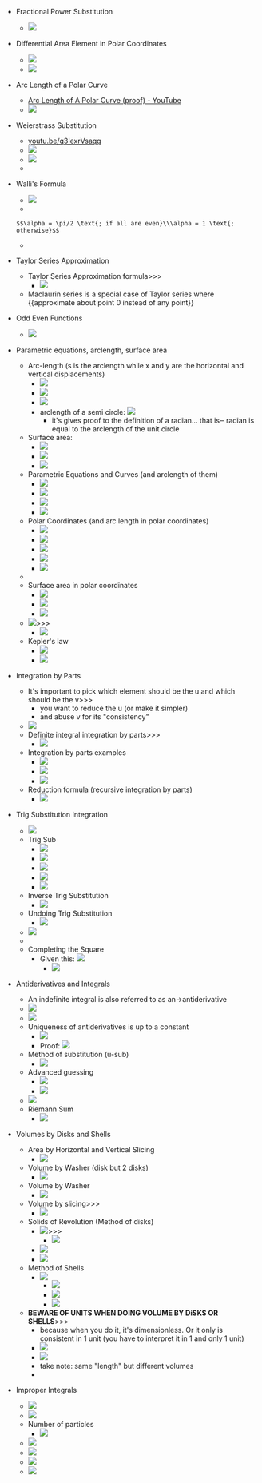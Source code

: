 - Fractional Power Substitution
    - ![](https://remnote-user-data.s3.amazonaws.com/UNkmEkPMfje-QH1kbmJmDdWQS-uU8k8yQuTNhc_h5TW2MzMFXgxIc8GWZfIPgoxrlPWslrTdOL82j5qElTX53z4aQzHgjmCiaASj3t8xpSsd0xR77u55jEzp5p0Dmiib.png) 
- Differential Area Element in Polar Coordinates
    - ![](https://remnote-user-data.s3.amazonaws.com/A0ceq0myXEx74ER7a3Oga2RztqAEekHftQLXksxzxKFj7hqdUURZUbhSumNekh38N72yeDV5t3qhXydF6R4zWyIqBtDMgrXM3AIgfvXIHgslDDJK9oK6YRGVqhuEl9rK.png) 
    - ![](https://remnote-user-data.s3.amazonaws.com/QJ7yd2agWjk0aeW24ou3b7LGttvIF3mhzioMxJb-8jZq255Q7j5SHn9U5ekymEMo_dQvVO6VDOiKtEKCOKgTcfxaZP0vq4OvOyc98FVoUKtUOTrNhgG_AZawKFocwDTx.png) 
- Arc Length of a Polar Curve
    - [Arc Length of A Polar Curve (proof) - YouTube](https://www.youtube.com/watch?v=M-WgHKRVxkU) 
    - ![](https://remnote-user-data.s3.amazonaws.com/irBaN_SWTSWWWZ4MhbcWuT-7J-O9zg8BQif4jp5z2HwkyFrAaQ5hj8hu1Vh3AaK1ADsqEQvLgCCuDkX_AJyIQcLAkKbf8ACAkeADtrmthPRLEfQ2CJP0MAjxsyT1JrbE.png) 
- Weierstrass Substitution
    - [youtu.be/q3IexrVsaqg](https://youtu.be/q3IexrVsaqg)
    - ![](https://remnote-user-data.s3.amazonaws.com/j_cX2HSywSJW5OHhKiAoBta5nzMin_hKSz0vhhOPeLcxg24BDitcI6LUIVaPqHwyQHwD-L8ZVEbcWSIlQdHoygKwNsEYmKY9wMozzT9ZRUF7axXI4FPPJu1LVEhuErp6.png) 
    - ![](https://remnote-user-data.s3.amazonaws.com/f98hAWq9jo81VdsqOv9EJrStKjXmCjKfudqp_uN_h8ddvaeRNZfEzyCcSXT6Imnnz_SAmiuAEPcpOhLcWHLBIYhxbnCxzzx1N2Y2QpACM96E-WwykkgTnZLFymsdNojp.png) 
    - 
- Walli's Formula
    - ![](https://remnote-user-data.s3.amazonaws.com/cKKxgfi7vA7ExplMA78YwjJuBb_LKOiiS3p8upHg0aEfkKOPMB0QUBmrkRR-qC-eR6Qw5BALrDaE86oG3drfJkzlR9Q6SowR51T_uUP7m8GmDWuq8TGQS622CwMzNi05.png) 
    - 

      $$\alpha = \pi/2 \text{; if all are even}\\\alpha = 1 \text{; otherwise}$$

       
    - 
- Taylor Series Approximation
    - Taylor Series Approximation formula>>>
        - ![](https://remnote-user-data.s3.amazonaws.com/0egU2GyKVy5PjxzFfIK_KpEItnuGSmpT2g6Xz1K0q9-cKyBFUBhc1SfyJ6qqqaEpBCSP0YUTfABB9l6CLmA5TSTK-C-utfHF297mUOpNS3-OapQ-lFeE9CFmiCl_4RZs.png) 
    - Maclaurin series is a special case of Taylor series where {{approximate about point 0 instead of any point}} 
- Odd Even Functions
    - ![](https://remnote-user-data.s3.amazonaws.com/in_Of03EwYSOqS955goWO7X6u8vNHMMH7WVq34NON3zrvBF3UR65fOIjhT_avyt_M-nhTxhHcp73qXDsWnqNVDnQLgVhjsaO0GHi8aNERdmbl5xvnoO5AAnm7MtZ041f.png) 
- Parametric equations, arclength, surface area
    - Arc-length (s is the arclength while x and y are the horizontal and vertical displacements)
        - ![](https://remnote-user-data.s3.amazonaws.com/NJjuo7L1iz7cf1kOCtNrXJgCrugeyx-bqNtj-vzMCAaDUenvpvdth2amQP1JYoPCo7RqkFnP_SiswtuEDW5YY7e1OArePCiK5t2niRcUc5LaznQwxHwF992-9h64gjIA.png) 
        - ![](https://remnote-user-data.s3.amazonaws.com/lqrR8uGtGD-T_Uf8qcy7185-KTXUG0SLSvwT3qNXyDeJDGtkU_3PIuPN5o-DgH18R-W1mpm-X9txhuhM-T7q0u-JOdfktcZPj7I9zp0YaYADUoRvFIvaK6psDMcYejOR.png) 
        - ![](https://remnote-user-data.s3.amazonaws.com/nIEUmEB9yCGRCG47g87h9kMdEMCT16dOTYZ1dD29MST3Chh2g-r6Ovins8V_rx6Pyhi6XCdyyE_kMT84WCogwnH8a7gNC9tNSbnZCoY7Xyhs-2mqfehu94x7-pC0-1wT.png) 
        - arclength of a semi circle: ![](https://remnote-user-data.s3.amazonaws.com/TqslndKCMpEVCVzbVCnCkRLLhDry5Z0O3SkksiubvMj5Aiqi4B3dJRNt9zdjv_r71MP2nj7qqx8js3gPop11edgQCJiNUuT05SNqtbAzDh_iaMMg6xA2BoilYGZDMJJm.png) 
            - it's gives proof to the definition of a radian... that is‒ radian is equal to the arclength of the unit circle
    - Surface area:
        - ![](https://remnote-user-data.s3.amazonaws.com/lrCbBTi2kaJgdmFhZH-mpisX3GIu5jw_bDJtf_VMjIkL2trq_LHo1Usosk2YBqJDfNOmD1t2fSc2B4QEKO6ccxVNUdo-LK63I7DIbZJDoOBhoYaKvsNYpKk4MqdG6LFG.png) 
        - ![](https://remnote-user-data.s3.amazonaws.com/C9U9-uqY0w6x1sLuTKwQJK8NTNOxyy780xGigEjJ5vIb30hGmAYLl7jqvtMxrIE0U--Yu_3CaMn5KPABvnojrPSLCOGs3WL5ldypnJNQ-4UZ7CneWxsd-L_w-1F_98WM.png) 
        - ![](https://remnote-user-data.s3.amazonaws.com/ZHmOmvsid_80gB_5HJeN28Oh3afMjEtT74jSoc5Y55I75HDwZNMBszNibgR6p4YUSalwfbzKhYk0s26qFwfwPUAi0yB4bCEOx4SeHKiCKe54FU1YqV4uImCi6nQjafsy.png) 
    - Parametric Equations and Curves (and arclength of them)
        - ![](https://remnote-user-data.s3.amazonaws.com/c4Qy4v_GL3htJEo0va2u9Gti4b-UWGDam9FkVagdrPlKZcU_Lup31A_bUv2oBQybCaOHnXIZckPsMaj-Jw-pHa86MyiYu1l-ZroPDnsra07twEBIxtcNZfWsTkT3yXcn.png) 
        - ![](https://remnote-user-data.s3.amazonaws.com/Qv8UvH7vbbCDJrB8qGerj00Zhc3DtjP31fekT8g2sVLDnoaGtkVKCj7hp-U8AWm1hfqn6vQPOwJJfJqpdqZprnhBTFdPod-2qA0M5ay-5tEONAnWKhmZui8ld4NaBR_0.png) 
        - ![](https://remnote-user-data.s3.amazonaws.com/TKhjCcYf00bir-7DTxbEozKoc2UFej8NMS_aPTmHVEgs0vQSp0VmekLQUO-8YI_VlYQULWYyKS5MBnAxk_g9TMIWcXonmUd6ZFoK9VTkTT3aGUNtGynLww5q3HW47ln6.png) 
        - ![](https://remnote-user-data.s3.amazonaws.com/Wv4cOoWVk6-W5nP-v5bnI0pDVKdcipFporiSuMFtKP3Zry2W7lNK1NStYMWJrqf5I3sT7jdvkS0sSQWw_Mus6ntbbcOrysgpSayQdfbsPqFXQjkOdpBpE0Gg1a3Br_MU.png) 
    - Polar Coordinates (and arc length in polar coordinates)
        - ![](https://remnote-user-data.s3.amazonaws.com/U8Pl0r-_o3CBeihf9bxGtO0DDX-h7TLY1D_wbImTOVTpkGZrIHzxsmT-pobZbnGXA0CetdzyOjMCwr8cJZKgOgYIX1bv2DsCLrT51zoGKHd6SG6LIzbG2StawQZjbNWb.png) 
        - ![](https://remnote-user-data.s3.amazonaws.com/RC0U2dOU7Bov8sVOpII5AbH4OvvZ1-fCfBwoY-hcu4kh92Bppx9c2SngtpuFCyngS8cbu4DnZQOrbaPnDNtm7r0EQ11WSjOc8A9E5sz97FLqJMOyVXDQ83s132vAY2xo.png) 
        - ![](https://remnote-user-data.s3.amazonaws.com/XLH3iCV72EtiIUJ9C0oIKl2uHKphjyNS-KReX-X0yO0NUdEYqzjuz-5OoBwoSX-CEzprnzGSX3PyfABQlWS9TOocKkJelEGyBVXA7k8Q0990sQAMxREBQtBJ_07TLd0H.png) 
        - ![](https://remnote-user-data.s3.amazonaws.com/IIkTg_hEnpPY0wqsfBRBCWg3hAW0fgVoG68uyZAAF6WeF-bGtSvYjtVAvP5qyzWQYjWeJ8ri2fe7ykJxvan6Z4yoP_V5vwMWgnIaDKYR1iD1MnZ1OOj9zo9hbJJ3P5BQ.png) 
        - ![](https://remnote-user-data.s3.amazonaws.com/PzNdow-Usp8XYL2aql4VQ8EZwqXrtvZGwewPehglXyc17PRSraAIGNRLAE6cmxwjarlNB7Y-0O-ZivJRu_WGeoJzh0pgL-8_5coBm0AOEmLSKeWz-ER5q9aAcuf8S2MR.png) 
    - 
    - Surface area in polar coordinates
        - ![](https://remnote-user-data.s3.amazonaws.com/QSETTymXpQZWTw_RXs1jZ36t1CP96WQWBONUl5BVjpOSBWYlEA-nxlSck4JooMN8gXATMg2i6dKsTctuTLvZWhzVUy5Tb6IUz-8817I2xnYUKgZeExGRn7qWa3s2WKsk.png) 
        - ![](https://remnote-user-data.s3.amazonaws.com/LzO100BotzWSFQq8X00rJKZNkfZ2FAMxDmE4jEWDj4hMlwJvLiMEeoRjJrXOaJkioNluO6HzLBrSUIBCMvJjTd1VDHITkvq7pDBW3NOxbnkBxiBvQ4jox6m_LOJuZx3X.png) 
        - ![](https://remnote-user-data.s3.amazonaws.com/iWz-VZFwC2J6q2uT2U28GbaMjQTG4a5UixhcH067xE4inOeBOeKL0WTZts7hFAaVi7Hrj45Qgby7D09pRHVgAcEKcpeBSS3oonXpkc-ikuvS7eVfp2RiidEGnIy6um__.png) 
    - ![](https://remnote-user-data.s3.amazonaws.com/RrLgqu1SW9sxYjNDkoZCEy4CJc6SFnjTriUWFM1uMHySlR4vj2PvcDQhvHakOujtbNIKhsmVWxHMDnqF6b43hcqfDFOVsJti7M_iJFhNLOAkL4iWUWJJTuCsBYq000Q4.png)>>>
        - ![](https://remnote-user-data.s3.amazonaws.com/7dnsctlqgm7ZOk1d1_xwTmrvNq4KLuU28Wxr61TmRrD3mZrAvDksVH2zjpX3wnDr32Do-L7gG_kPn2Iqa5jjcxzFJ5j7HyFGrpc_i9vJ6Ip_3TSW_ELueYEVo2pZLMLJ.png) 
    - Kepler's law
        - ![](https://remnote-user-data.s3.amazonaws.com/HjCEebd7csreDGbKrRHvj-L7hHYgoiPBajVRaLiiOT7vBn96bPI27nrCZ98S7Sq7G-FMkqnfrtgpQt82j6KO0aEca2ZfIcSK8Rhwnc8d3BWzieJ-h9oFSupQckrkrv9P.png) 
        - ![](https://remnote-user-data.s3.amazonaws.com/gz33ruVW9UenjnD84YdmboT0YHpq1rJHNrfaglz0kNuoVIM7uZUGMc0-J6sOBqotVCzo1v3j8csn7KYrHH4FxuEKviYQTvTQ1WGA8NTWtjwXJ4SvKrklw3VARMK8AW1V.png) 
- Integration by Parts
    - It's important to pick which element should be the u and which should be the v>>>
        - you want to reduce the u (or make it simpler)
        - and abuse v for its "consistency"
    - ![](https://remnote-user-data.s3.amazonaws.com/WglRkj2zVZOYdr6bLC_vD14qEBAyQRaaNl9iBMN6j35rfl7loLthUSNIQLlhhr-24ozEWzJpcOprxqpYWwi43TnlGlQuhcjQYblufikkFa2rmHYVyQnX2pE4WpicQxGL.png) 
    - Definite integral integration by parts>>>
        - ![](https://remnote-user-data.s3.amazonaws.com/MaP9zDXl5KSMNN8ecUxHQo49PkcMJoHOOMdlvtGP9LmyejizegPxaXGb65LNVVlD6EgS8OCABBJ-AI69Y0JW8JlqNG1JWYJk3FoycgrPANfgw1frIG18Hf5W2otfhqvx.png) 
    - Integration by parts examples
        - ![](https://remnote-user-data.s3.amazonaws.com/8gpPKMdHbrkNnJ7wEh9dZJZ6mJw-HLNdd1OlZuCeznWw2wX4Nrx4ezM7gCbjcHbLtkWVBwRfpkJBgxy-zsSaYed4i0uruj7uc6FwSqBtOuzp9gVT84BZ3qsnGv2dVO2p.png) 
        - ![](https://remnote-user-data.s3.amazonaws.com/VP9J81LvjtLE_D22NAyK6cqkxg_zXQ77pxsHmIKrwn9GKkZG5BJ7RTuvKFqs9nnoeZ4JqOvZgcC5WI_hzqrE_EgzQmgHM1UpZdY6b0ybC51Ak-UmfrEvEUA11qVEScCC.png) 
        - ![](https://remnote-user-data.s3.amazonaws.com/0SlhT6s85Tl30PzF6MXHKjPK0-u-RZGVolvDotEEHlObshIgQbbf4ppAj27h3Or_m6KjOwz9uRRQ5KIE_0RZd5BYKqOixKC7E2OdrZLSVHhmOb1qEwPIOlTRiVQx-tnM.png) 
    - Reduction formula (recursive integration by parts)
        - ![](https://remnote-user-data.s3.amazonaws.com/b4qOdnDTmBYvY72eFn9WRHcQn6ULth2AMDpnv8_GHtrUj1JwpDgF5H1NAWj4Qaq3x5qLyR2nqTAL9VXkEKvfx1Be0trCq6n_6YqLI6vC-yq12pl1sHElUdRWePR4NpVW.png) 
- Trig Substitution Integration
    - ![](https://remnote-user-data.s3.amazonaws.com/q3_jWHCzo0RpWPeFVuFaw39sG7ELwfb3lraL6n3evyR7q7XCq470xMiPSRQ2uCWooTqOfTR9XdV13PJa_FED2RGt4-vPY9cuRJOWemuUnWG9HhfdZ9WyX2kGwWIzyzjN.png) 
    - Trig Sub
        - ![](https://remnote-user-data.s3.amazonaws.com/ITLIeV8U_kl6gqatvprrLeUmcxXeZyulhoylBeaikiA8juoFWgd25DtTD6DHCUlqdxlYb6Wtg7EkOhTpK0A89nyfXB8kIVmAY-snANyO97lhvoSvCMqFCxo7onWdp2Sb.png) 
        - ![](https://remnote-user-data.s3.amazonaws.com/nr-S8196TP4z4cFdQg62IWkS0JudG-_JXtP-vxfDfgyqgyEqoouqYPB5W4stBu1-i58aLaDKRGVRB3Kibyj5vwnc4KEpTnOPyuza5tUPBwkg9glXrMm8bnGH5u4bVXfL.png) 
        - ![](https://remnote-user-data.s3.amazonaws.com/Sr_--cVO0wnBQp-KzEyqPIiKqnzorBT_974DluOHUGqHYl8TuETRFBqNWo_cP5qJ-b3on8boLhZmWWLajE-6wk2pIt-VuCOh8demQRXCjA2eW1lMLZAIRua6c9rI1F5D.png) 
        - ![](https://remnote-user-data.s3.amazonaws.com/6Df9qn7rGRPI1L5OYRv723VVg7joh7SLZuQhxs3OHak32DGwLKMKoPMOCqJcjzU5U3PsARHUch7rR5irVOyXlp35t8b3CEugb_w8yXLG4BlHXlzrA7Rf57qv5wbmtucr.png) 
        - ![](https://remnote-user-data.s3.amazonaws.com/xxq9lzWPjQGQeboEBiY6Qh-28A5rrjUzfK4ML1PCh_7OSrU44t-tfcy9X6m1i5dPkWFiNlpe0DjGWkIgWh4YewQTwldkIDVdgjKGj9mcoze69axfZuwX984cIoJJ3j2K.png) 
    - Inverse Trig Substitution
        - ![](https://remnote-user-data.s3.amazonaws.com/8ZXiFuDFwScR10zAuCUvKM98uFIh8f4rtlVd7fWgquqj7yfuEbzoCd94eTS2cxWiEIhzsR76vanqdirlJDRVSw7bjk47paARsbc-_fiQXi4-W06NpEHVh9nU9oly0AQX.png) 
    - Undoing Trig Substitution
        - ![](https://remnote-user-data.s3.amazonaws.com/3V7nrI8_cavOQB3ymU4l_t1amECJr37I2mQzR0ARz3c8MhAN6Qku1cbjVU8IfG9b6Ua2GjR6IYIJjo-V5jb1e1ThZdQpk13FDyqeCNO-DhKKwIMZK-NgFZOPGtFtYdd5.png) 
    - ![](https://remnote-user-data.s3.amazonaws.com/YEL-fy5YYn86vFyo0HuTCKoZ2DyzIsxtajW4fRHKd3mrcckCuJ44oLhSF9zd_giuZIX-0OB8qg7IiVuMg92oTXhuQeIw80oh9EMkj4cIkrWVdwChOSKJOUll-MG6LdrH.png) 
    - 
    - Completing the Square
        - Given this: ![](https://remnote-user-data.s3.amazonaws.com/69uP7Ue2QoEuLmDr3wfm5vxg7hBq4yJ0BmBVmezPVx3XGwW1K7L0KvJj68gUWIhC46yC2W41KIAyfBLwDF-rNCw34HtRRbFAlmnkdNP3dLiZ_vve98Hl1PdeqE3juP7N.png) 
            - ![](https://remnote-user-data.s3.amazonaws.com/e-LHFOFSbPg8Ai-_Skx0fgcO4vpQn9cbVX7yYRHmTh6bfsH1nybbt2PlLD-0jsAv07FvBxI3-e2yEBmaSRcuuKRQIPt_Q8xKyLfZyEbqtbeHipK5vNTgaaZ9EfUohgln.png) 
- Antiderivatives and Integrals
    - An indefinite integral is also referred to as an→antiderivative 
    - ![](https://remnote-user-data.s3.amazonaws.com/nhzXUh1XNCHwU0w9AanS6b3GhVALhM1QrtepFwrmNxj8MIcyRBSLzRExpqhjDvhFGR-zt0vBg4Q6HGtgbH02XUC9B94PQKu8dz92pZ5n7OEPBGz41PWNtZg-yr1sJgW-.png) 
    - ![](https://remnote-user-data.s3.amazonaws.com/vx2fxcaXrJhRnqE2qMw9BDRwNnDFYaESlsuLww-8B8A79xiMaC1qU4jcFmWJkb3g9LXbs9RnbGgwV_1_ZENm9kA2ZLPenGGLKqrl-eOXK7Pkr0s_6HhfU7cQRIRFn8Cm.png) 
    - Uniqueness of antiderivatives is up to a constant
        - ![](https://remnote-user-data.s3.amazonaws.com/geb0aGWOhXnbMgF7zZeABAUiL_9sfz1q470IDSe3tLQmRiRsbgzxoLnaOxEeBLRVgCd_routxYx5UJGuOtNHciDmq6xnEiCvurEcK-3b5lWGOu4IPuh_wI9Kct9zHATJ.png) 
        - Proof: ![](https://remnote-user-data.s3.amazonaws.com/ymnB24G7KezsDeSRQuCC3T2AyrysF5i8CELEcLXyb5TraXyDqd5oY2W4MsxpJB_kxraPnB1HZ4X7a-n-cUCCvflxsq7aIN2SEhX-F6VBzJTHdp287CKWkxH2krGxGKM9.png) 
    - Method of substitution (u-sub)
        - ![](https://remnote-user-data.s3.amazonaws.com/7Y90mqN7T6jO3lpgyYxYoF56vwgTUCCu4mKX6JRKSEmDvFmm6UQp7RTm-eXj-zYJ8Ga2TLbd1Rf3imrm-wD8ViPjZNdZ_QH6JKOnHP5fiRYfd2cdmC6d6G2x8DnPTKYW.png) 
    - Advanced guessing
        - ![](https://remnote-user-data.s3.amazonaws.com/L0pcMDwO7PM-92f3LjhRDVrAB9EASxEnc1m2kQ0-T-YRXs391K5N-K8squvgG5oJl-2eMNLDWvm5xwayOWe8_MisZqcJpkCVtYbowDsvToRu4QlP6o43LTRsrxNyS37h.png) 
        - ![](https://remnote-user-data.s3.amazonaws.com/pvUxoIydCfhgKnNum6xfM4vvBTj1CzDP21Kdad0KxdHxoasjKXuHge5VodK__3OoWk7nek9TuPrM9UQRxHICwHsgBNc5vJtMjqVU6-7bPSEBcTjtzQy3nll56nklamg1.png) 
    - ![](https://remnote-user-data.s3.amazonaws.com/e3dLwDFdAUcCqCBNUi2xr_pLrlrFEpshyuXWiZe2Z2jGTZg5zQrPLegPTpXJ_UJtXWA_Bd4NGsqqJ8jqRj9fZVtvcdOLdhmwMOiGhsZo8DhtDNFfEKsQRXbF20y6lLTK.png) 
    - Riemann Sum
        - ![](https://remnote-user-data.s3.amazonaws.com/rrMSr2g31NJ-taEzSmJpnrT_XWRs19FVhswlFcTnLSeFduC30NSjiYRvnpryufJUmeG1vxnrt77FNeGqkSaGcM0y3vDv0nnYHcgoUs9CIF6_xtKzJbdxIr5-FR_86JjI.png) 
- Volumes by Disks and Shells
    - Area by Horizontal and Vertical Slicing
        - ![](https://remnote-user-data.s3.amazonaws.com/CzHf2prLHtALCGlFZy8LdVGFqVWAAfLqBiU-AaXpNsIqJJuyMObfwvUwNZKQjX_71excv2O-Zx3JY04CwFWwxrphC8Wr72m2hPSHsFpYqhgdv5BJRcF00XJ8PdPreicp.png)
    - Volume by Washer (disk but 2 disks)
        - ![](https://remnote-user-data.s3.amazonaws.com/-LE1vQy7XLbYa5f-GCyfleBS2bjNA_ntN4fyjsbhl-k7FIjL8O-fp7dUkRRL_pDZfuKB6kh_ov4X_nd2g9obJ9WSOUalZYLbYzgkLoYrQGmBGONKWUR5bISxL21lTB9m.png)
    - Volume by Washer
        - ![](https://remnote-user-data.s3.amazonaws.com/3JIKHYdZOwMoqryNyuoFcvYV6J1E0oQzI4RnEgEZH_CxQmSocteFfv-vbz0mtX1aCYran5_coCaHqsoSwxxNrr23UgkHNIn73GXJroVJfjhsQV-GhwByvskqHTCzwjjf.png) 
    - Volume by slicing>>>
        - ![](https://remnote-user-data.s3.amazonaws.com/s9mm6U1zhc63H1XAcKmpK_W1JV1zInGMf4LM6coQdEg3bw4p6KJ5tAPnGkmR-AWl7S1EJjlNpojqMs6IjujYSVABLRssTwRzbWHgY6M8gMIcsqALjcRZOvC3Kujv-X4i.png) 
    - Solids of Revolution (Method of disks)
        - ![](https://remnote-user-data.s3.amazonaws.com/2num3q-9p6L2Qak0734_MsipTxNTBInsESGxVxVuxcs0sMTWCUDUECWrhPEhLs6YFAP0aE1u7xGCQgR4tF894h87qHUCjm9jvst9dgLlsnzJkBbHBtOtmS12-R4dbUKO.png)>>>
            - ![](https://remnote-user-data.s3.amazonaws.com/mHcoJ2x1c0_UYipyq5F17D24nqg7Xh6lvDEC6QljYESZG8ZtfCP0kOJvZ4wP-GkIR487mHhPbuZQGK8Q3Av9pxJTkyKwhOcacgJZgY0arKJun7Gkl73oFn1krknKRIEw.png) 
        - ![](https://remnote-user-data.s3.amazonaws.com/jGgLxsRwgSNekWZARlnRyfTP9A_i4tAHpDW4szyIgb6DfToCGuJSev5D5NXCod3JZhBqTaDe0pk5xBzykWPc9I4Fa7L9GRuJobv2XzilHCiG7FeVtWFD4MeQHCttsfhL.png) 
        - ![](https://remnote-user-data.s3.amazonaws.com/7SzhI9Ev6k9g5FepmbaYDF1rPZCgVyxnbreUkaVtScCsEdNO8hvU2MLRSixTTQqerjA1gozC6NM9kv6bAUk5VIJqevLr8f7SgDQ3tlfP9yaGSM8eQJjEJgWmGaTuoLzo.png) 
    - Method of Shells
        - ![](https://remnote-user-data.s3.amazonaws.com/s6m9rrG-39kuhkVFrJoa3RZOBVp8H4Q0bsLlgG8oF_QZ1FRmYBGjS86WodMzW8zNY-YgzBc0gYygQiK4yuiTy6qdKmq3REM2uB2vjRyFMtRmBaHFF6gmocK4ysdggpa8.png)
            - ![](https://remnote-user-data.s3.amazonaws.com/XF42W6pOJukyWMtB0Wg5gDb4UJDwh6MUwsoxsBZ2SsP2mRTWamFu1bWNHWj3Y8ju3z6QTscqh5Cf_AbsUC9QtJyjeBRs9kBuwZq7bxX9C3D_XUMJT13w5GZfGdao4cye.png) 
            - ![](https://remnote-user-data.s3.amazonaws.com/JJ21W5kiqqI2T82-DUr17tx3rx1sQ8knUUXlsv_pPGVLhYasjcbwabhT-Qoe-sMuvoAvH2CUNnjrSiUx68jk6Btpp0iyQ1hcQDM-t5LfnFBf6IiH1omGN9bDCwB_NgkX.png) 
            - ![](https://remnote-user-data.s3.amazonaws.com/3pUOe5tdpiqubfF4t8iu_hi80wvdEN8I8jd4iKu7NNaGGvTbzgVYUTcU9rQ2W42pTkjL1z7eYsx4nU6-WiAMVtPOLM2UsEpgFFMxIBTiubEfHQ73TL1dU3egmyswpJa1.png) 
    - **BEWARE OF UNITS WHEN DOING VOLUME BY DiSKS OR SHELLS**>>>
        - because when you do it, it's dimensionless. Or it only is consistent in 1 unit (you have to interpret it in 1 and only 1 unit)
        - ![](https://remnote-user-data.s3.amazonaws.com/vwPYGhtIjhPNpMslSKYz6c1hCsPo6r2-4LZVxzEKUJBZc0nnhP-qE1dDOkmOOhxHdRAKF18kEr7mWNuyr6tYMMGmvLeHRYfwAFJi92jN1KBWIvcbC0us-F4yDajUSymz.png) 
        - ![](https://remnote-user-data.s3.amazonaws.com/xR841X9hJm_GtGI3ZY2WEN2-w5avKm3rGkAXl8jbRf7lsNmiYWZoStOEZp8LBeVtY3z3eOfQenCtoRvP_AYp74Z-m9lCaw2iUTDP6CEkPZEesAxp038YJtz0gs5lFuPN.png) 
        - take note: same "length" but different volumes
        - 
- Improper Integrals
    - ![](https://remnote-user-data.s3.amazonaws.com/_qBw3CyI4CQw_oalEaAsUcP1kiaZITCn4x1_gLEvQPHXNEw9uEOvx1aLXf4TCFflMEn6dkMwdEd4BDAaOaKX2o4YqPOI8HIZohY48uUtkNhzxTwl1EVzTbXXMewtVETM.png) 
    - ![](https://remnote-user-data.s3.amazonaws.com/ZmSjp0r4ft0EWGSLoUEBD2GUtA8Ue5VECHNYjKxNNZs6dkRNoQuKk6adUSEcht3uWsefQSUEkKaTgNY5EaPxuRy6uO12oOieV7O8JgEUIAQ3YMI5M0JHoL92po7fwKjv.png) 
    - Number of particles
        - ![](https://remnote-user-data.s3.amazonaws.com/2ec4KRHGY__PF5SVVbPafeSTtl6XVJnOcqJ87mcSUwdxLjepCJtXx9wDWxnLgEcL6nnDh07Dyw7bnehWEFUGFUdlQnUx71uBATomlMJiA5-MY_ZezWi-IJ3XcHaeLdIK.png) 
    - ![](https://remnote-user-data.s3.amazonaws.com/ehD1fhAoMC0wALcNjxiKXG5i_H5ub0451IvIabmL5ywGq2OLsgLpvHW7SqEOi9NqBC85UAu9aYQK2lNFbWvbXhi7FKPR0kOBpZdToSA7fsmiZYV3UmRr2nX9drh9Xchr.png) 
    - ![](https://remnote-user-data.s3.amazonaws.com/pEl54ZOByfgLugvoe6wVsnX7HUCKgKVyX2EV7ZOsyhl5_2NZ11pklEwzt-mqNL-bWL4FhdGrPNHpQn8ayOj2RFkBCiLRt0e569e0qhDjOeVFqOH0OKLoTxBX0A4THypR.png) 
    - ![](https://remnote-user-data.s3.amazonaws.com/rmKg5xNkj2UhLBi6hvYm-MhekiWsjh_wiT4feGNV-9gt-4r3BJKsW1zvIXFOfTGVvHYi0DmHZJwDoeia8dcSjglhwknB471Rqh4rVlYlYbNALchD1-XogGqRhDsJil3M.png) 
    - ![](https://remnote-user-data.s3.amazonaws.com/5TA6XsReJR7CQ4kN45NkYQup2Gd9BD4R8_70ZXYErrEQr3MNSFm6PbWP_BH8uXsEp0c7e67kLfLTYMdxPgxEvcgTkYmZsr8lLHpSAxr_7ltdx5z-2CoyVUg5kXZYvugM.png) 
